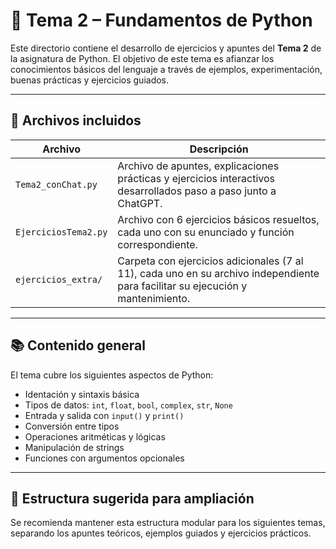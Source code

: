 # 🐍 Tema 2 – Fundamentos de Python

Este directorio contiene el desarrollo de ejercicios y apuntes del **Tema 2** de la asignatura de Python. El objetivo de este tema es afianzar los conocimientos básicos del lenguaje a través de ejemplos, experimentación, buenas prácticas y ejercicios guiados.

---

## 📄 Archivos incluidos

| Archivo                  | Descripción |
|--------------------------|-------------|
| `Tema2_conChat.py`       | Archivo de apuntes, explicaciones prácticas y ejercicios interactivos desarrollados paso a paso junto a ChatGPT. |
| `EjerciciosTema2.py`     | Archivo con 6 ejercicios básicos resueltos, cada uno con su enunciado y función correspondiente. |
| `ejercicios_extra/`      | Carpeta con ejercicios adicionales (7 al 11), cada uno en su archivo independiente para facilitar su ejecución y mantenimiento. |

---

## 📚 Contenido general

El tema cubre los siguientes aspectos de Python:

- Identación y sintaxis básica
- Tipos de datos: `int`, `float`, `bool`, `complex`, `str`, `None`
- Entrada y salida con `input()` y `print()`
- Conversión entre tipos
- Operaciones aritméticas y lógicas
- Manipulación de strings
- Funciones con argumentos opcionales

---

## 📌 Estructura sugerida para ampliación

Se recomienda mantener esta estructura modular para los siguientes temas, separando los apuntes teóricos, ejemplos guiados y ejercicios prácticos.
